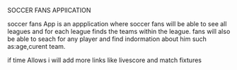    SOCCER FANS APPlICATION
   
   soccer fans App is an appplication where soccer fans will be able to see all leagues and for each league finds the teams within the league.
   fans will also be able to seach for any player and find indormation about him such as:age,curent team.
   
   if time Allows i will add more links like livescore and match fixtures
